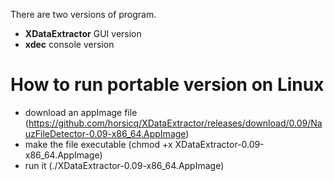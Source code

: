 There are two versions of  program.

* **XDataExtractor** GUI version
* **xdec** console version

How to run portable version on Linux
=======

- download an appImage file (https://github.com/horsicq/XDataExtractor/releases/download/0.09/NauzFileDetector-0.09-x86_64.AppImage)
- make the file executable (chmod +x XDataExtractor-0.09-x86_64.AppImage)
- run it (./XDataExtractor-0.09-x86_64.AppImage)
